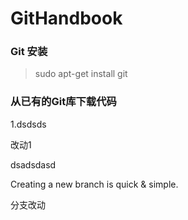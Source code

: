 # GitHandbook
### Git 安装
> sudo apt-get install git

### 从已有的Git库下载代码
1.dsdsds

改动1

dsadsdasd


Creating a new branch is quick & simple.

分支改动


